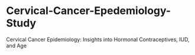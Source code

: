 # Cervical-Cancer-Epedemiology-Study
Cervical Cancer Epidemiology: Insights into Hormonal Contraceptives, IUD, and Age
